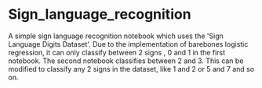 # Sign_language_recognition
A simple sign language recognition notebook which uses the 'Sign Language Digits Dataset'. Due to the implementation of barebones logistic regression, it can only classify between 2 signs , 0 and 1 in the first notebook. The second notebook classifies between 2 and 3. This can be modified to classify any 2 signs in the dataset, like 1 and 2 or 5 and 7 and so on. 

